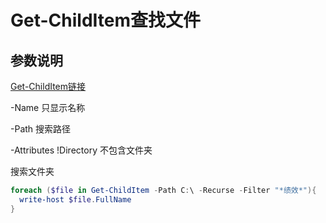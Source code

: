 # Get-ChildItem查找文件

## 参数说明

[Get-ChildItem链接](https://docs.microsoft.com/en-us/powershell/module/microsoft.powershell.management/get-childitem?view=powershell-6)



-Name 只显示名称

-Path 搜索路径

-Attributes !Directory 不包含文件夹



搜索文件夹

```powershell
foreach ($file in Get-ChildItem -Path C:\ -Recurse -Filter "*绩效*"){
  write-host $file.FullName
}
```

